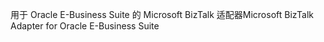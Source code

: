 <span data-ttu-id="6a558-101">用于 Oracle E-Business Suite 的 Microsoft BizTalk 适配器</span><span class="sxs-lookup"><span data-stu-id="6a558-101">Microsoft BizTalk Adapter for Oracle E-Business Suite</span></span>